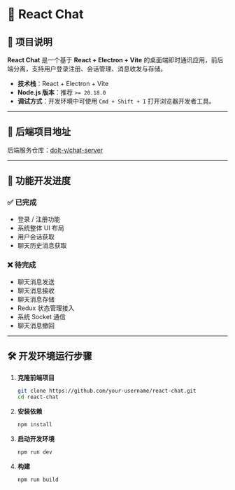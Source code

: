 # 💬 React Chat

## 📖 项目说明
**React Chat** 是一个基于 **React + Electron + Vite** 的桌面端即时通讯应用，前后端分离，支持用户登录注册、会话管理、消息收发与存储。  

- **技术栈**：React + Electron + Vite  
- **Node.js 版本**：推荐 `>= 20.18.0`  
- **调试方式**：开发环境中可使用 `Cmd + Shift + I` 打开浏览器开发者工具。  

---

## 🔗 后端项目地址
后端服务仓库：[dolt-y/chat-server](https://github.com/dolt-y/chat-server.git)

---

## 🚀 功能开发进度

### ✅ 已完成
- 登录 / 注册功能  
- 系统整体 UI 布局  
- 用户会话获取  
- 聊天历史消息获取  

### ❌ 待完成
- 聊天消息发送  
- 聊天消息接收  
- 聊天消息存储  
- Redux 状态管理接入  
- 系统 Socket 通信  
- 聊天消息撤回  

---

## 🛠️ 开发环境运行步骤

1. **克隆前端项目**

   ```bash
   git clone https://github.com/your-username/react-chat.git
   cd react-chat
   ```

2. **安装依赖**

   ```bash
   npm install
   ```

3. **启动开发环境**

   ```bash
   npm run dev
   ```

4. **构建**
  
   ```bash
   npm run build
   ```
